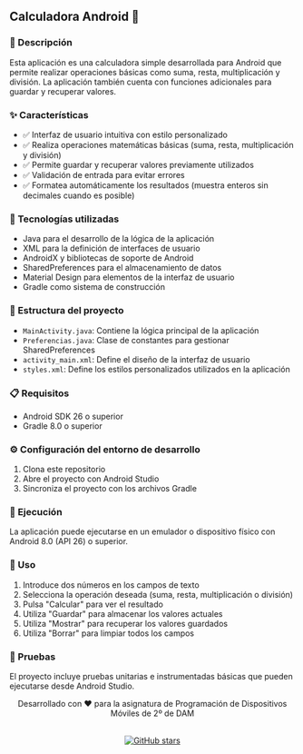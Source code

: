 ## Calculadora Android 🔢

### 📝 Descripción
Esta aplicación es una calculadora simple desarrollada para Android que permite realizar operaciones básicas como suma, resta, multiplicación y división. La aplicación también cuenta con funciones adicionales para guardar y recuperar valores.

### ✨ Características
- ✅ Interfaz de usuario intuitiva con estilo personalizado
- ✅ Realiza operaciones matemáticas básicas (suma, resta, multiplicación y división)
- ✅ Permite guardar y recuperar valores previamente utilizados
- ✅ Validación de entrada para evitar errores
- ✅ Formatea automáticamente los resultados (muestra enteros sin decimales cuando es posible)

### 🔧 Tecnologías utilizadas
- Java para el desarrollo de la lógica de la aplicación
- XML para la definición de interfaces de usuario
- AndroidX y bibliotecas de soporte de Android
- SharedPreferences para el almacenamiento de datos
- Material Design para elementos de la interfaz de usuario
- Gradle como sistema de construcción

### 📁 Estructura del proyecto
- `MainActivity.java`: Contiene la lógica principal de la aplicación
- `Preferencias.java`: Clase de constantes para gestionar SharedPreferences
- `activity_main.xml`: Define el diseño de la interfaz de usuario
- `styles.xml`: Define los estilos personalizados utilizados en la aplicación

### 📋 Requisitos
- Android SDK 26 o superior
- Gradle 8.0 o superior

### ⚙️ Configuración del entorno de desarrollo
1. Clona este repositorio
2. Abre el proyecto con Android Studio
3. Sincroniza el proyecto con los archivos Gradle

### 🚀 Ejecución
La aplicación puede ejecutarse en un emulador o dispositivo físico con Android 8.0 (API 26) o superior.

### 📱 Uso
1. Introduce dos números en los campos de texto
2. Selecciona la operación deseada (suma, resta, multiplicación o división)
3. Pulsa "Calcular" para ver el resultado
4. Utiliza "Guardar" para almacenar los valores actuales
5. Utiliza "Mostrar" para recuperar los valores guardados
6. Utiliza "Borrar" para limpiar todos los campos

### 🧪 Pruebas
El proyecto incluye pruebas unitarias e instrumentadas básicas que pueden ejecutarse desde Android Studio.

<div align="center">
    <p>Desarrollado con ❤️ para la asignatura de Programación de Dispositivos Móviles de 2º de DAM</p>
    <br>
    <a href="https://github.com/noehum7/CalculadoraAndroid">
        <img src="https://img.shields.io/github/stars/noehum7/CalculadoraAndroid?style=social" alt="GitHub stars">
    </a>
</div>
